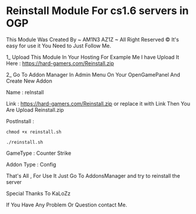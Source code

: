 # Reinstall Module For cs1.6 servers in OGP
This Module Was Created By ~ AM1N3 AZ1Z ~ All Right Reserved ©
It's easy for use it You Need to Just Follow Me.

1_ Upload This Module In Your Hosting For Example Me I have Upload It Here : https://hard-gamers.com/Reinstall.zip

2_ Go To Addon Manager In Admin Menu On Your OpenGamePanel And Create New Addon

Name : reInstall

Link : https://hard-gamers.com/Reinstall.zip or replace it with Link Then You Are Upload Reinstall.zip

PostInstall : 

    chmod +x reinstall.sh

    ./reinstall.sh

GameType : Counter Strike

Addon Type : Config

That's All , For Use It Just Go To AddonsManager and try to reinstall the server

Special Thanks To KaLoZz

If You Have Any Problem Or Question contact Me.

